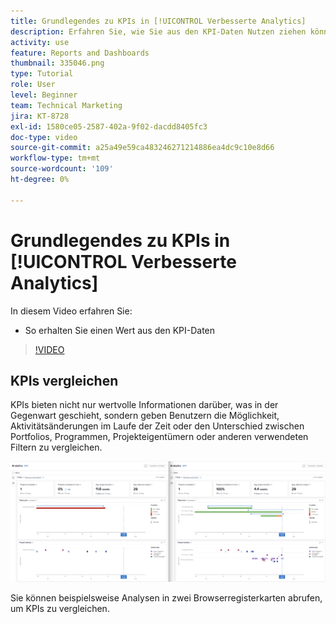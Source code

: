 ```yaml
---
title: Grundlegendes zu KPIs in [!UICONTROL Verbesserte Analytics]
description: Erfahren Sie, wie Sie aus den KPI-Daten Nutzen ziehen können, was in der Gegenwart geschieht, sowie Trends aus der Vergangenheit.
activity: use
feature: Reports and Dashboards
thumbnail: 335046.png
type: Tutorial
role: User
level: Beginner
team: Technical Marketing
jira: KT-8728
exl-id: 1580ce05-2587-402a-9f02-dacdd8405fc3
doc-type: video
source-git-commit: a25a49e59ca483246271214886ea4dc9c10e8d66
workflow-type: tm+mt
source-wordcount: '109'
ht-degree: 0%

---
```


# Grundlegendes zu KPIs in [!UICONTROL Verbesserte Analytics]

In diesem Video erfahren Sie:

* So erhalten Sie einen Wert aus den KPI-Daten

>[!VIDEO](https://video.tv.adobe.com/v/335046/?quality=12&learn=on)

## KPIs vergleichen

KPIs bieten nicht nur wertvolle Informationen darüber, was in der Gegenwart geschieht, sondern geben Benutzern die Möglichkeit, Aktivitätsänderungen im Laufe der Zeit oder den Unterschied zwischen Portfolios, Programmen, Projekteigentümern oder anderen verwendeten Filtern zu vergleichen.

![Ein Bild, das zwei Browser-Registerkarten nebeneinander anzeigt](assets/section-2-0.png)

Sie können beispielsweise Analysen in zwei Browserregisterkarten abrufen, um KPIs zu vergleichen.

